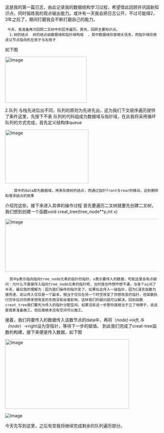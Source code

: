 这是我的第一篇日志，由此记录我的数据结构学习过程，希望借此回顾并巩固新知识点，同时锻炼我的观点输出能力。或许有一天我会把日志公开，不过可能得2，3年之后了，期间打磨我会不断打磨自己的能力。
 
     今天，我准备再次回顾二叉树中的层序遍历。首先，回顾主要知识点。
      1.树的结点  树的结点由数据域和指针域构成  ，其中数据域存放相关信息，而指针域存放该父节点指向的左孩子与右孩子
如下图

<img width="267" height="151" alt="Image" src="https://github.com/user-attachments/assets/3a725a32-7092-4ee6-b3d0-bf301962114e" />

2.队列 与栈先进后出不同，队列的原则为先进先出，这为我们下文层序遍历提供了条件这里，先按下不表
       队列的代码组成为数据域与指针域，在此我将采用循环队列的方式完成，首先定义结构体queue

<img width="273" height="176" alt="Image" src="https://github.com/user-attachments/assets/89aa6aa6-7190-465c-96ca-db6472888211" />

        其中的data即为数据域，用来存放树的结点，而通过指针front与rear的移动，达到删除和增添结点的效果
介绍完这些，接下来进入具体的操作过程
        首先要遍历二叉树就要先创建二叉树，我们想到创建一个函数void creat_tree(tree_node**p,int x)

<img width="519" height="174" alt="Image" src="https://github.com/user-attachments/assets/ff08a5cb-f188-43b8-86c4-5a027efd02a8" />

      其中p表示指向指向tree_node元素的指针的指针，x表示要传入的数据，可能这里会有点疑问：为什么不直接传入指向tree_node元素的指针呢，当时我也咋想咋想不通，与各个ai问了半天，最后我的理解为：因为我们操作的指针变了。如果在此传入一级指针，因为C语言函数为值传递，说以传入仅仅是一个副本，相当于仅仅在另一个时空改变了你想改变的指针，但函数执行完毕后对你原来想改变的东西没有丝毫影响，这样我们的疑问就可以解决。回到函数creat_tree我们要先为传入的指针分配空间，如果没有这一步那你就相当于立了块牌子，说这是我家准备施工，但后面根本没有空间可以施工。
接着，我们将要传入的数据传入该数节点的data中，再将（*node)->left,与（node*）->right设为空指针，等待下一步的赋值。
到此我们完成了creat-tree函数的构建，接下来便是传入数据，如下图

<img width="406" height="228" alt="Image" src="https://github.com/user-attachments/assets/2ba00034-8769-4efe-8b10-ae5083d2fc86" />

![Image](https://github.com/user-attachments/assets/1e2995f9-4540-4612-bfca-dca265c4c34b)

今天先写到这里，之后有空我将继续完成剩余的队列遍历部分。









